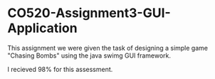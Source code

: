 # CO520-Assignment3-GUI-Application


This assignment we were given the task of designing a simple game "Chasing Bombs" using the java swimg GUI framework. 

I recieved 98% for this assessment.
